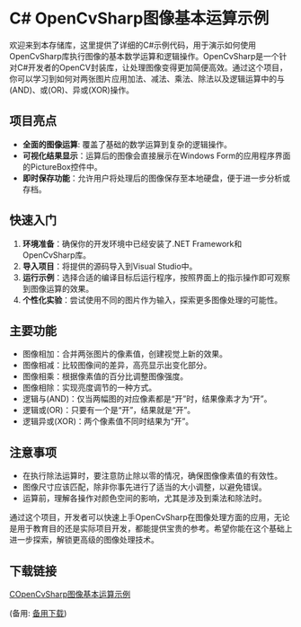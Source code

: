 # C# OpenCvSharp图像基本运算示例

欢迎来到本存储库，这里提供了详细的C#示例代码，用于演示如何使用OpenCvSharp库执行图像的基本数学运算和逻辑操作。OpenCvSharp是一个针对C#开发者的OpenCV封装库，让处理图像变得更加简便高效。通过这个项目，你可以学习到如何对两张图片应用加法、减法、乘法、除法以及逻辑运算中的与(AND)、或(OR)、异或(XOR)操作。

## 项目亮点

- **全面的图像运算**: 覆盖了基础的数学运算到复杂的逻辑操作。
- **可视化结果显示**：运算后的图像会直接展示在Windows Form的应用程序界面的PictureBox控件中。
- **即时保存功能**：允许用户将处理后的图像保存至本地硬盘，便于进一步分析或存档。

## 快速入门

1. **环境准备**：确保你的开发环境中已经安装了.NET Framework和OpenCvSharp库。
2. **导入项目**：将提供的源码导入到Visual Studio中。
3. **运行示例**：选择合适的编译目标后运行程序，按照界面上的指示操作即可观察到图像运算的效果。
4. **个性化实验**：尝试使用不同的图片作为输入，探索更多图像处理的可能性。

## 主要功能

- 图像相加：合并两张图片的像素值，创建视觉上新的效果。
- 图像相减：比较图像间的差异，高亮显示出变化部分。
- 图像相乘：根据像素值的百分比调整图像强度。
- 图像相除：实现亮度调节的一种方式。
- 逻辑与(AND)：仅当两幅图的对应像素都是“开”时，结果像素才为“开”。
- 逻辑或(OR)：只要有一个是“开”，结果就是“开”。
- 逻辑异或(XOR)：两个像素值不同时结果为“开”。

## 注意事项

- 在执行除法运算时，要注意防止除以零的情况，确保图像像素值的有效性。
- 图像尺寸应该匹配，除非你事先进行了适当的大小调整，以避免错误。
- 运算前，理解各操作对颜色空间的影响，尤其是涉及到乘法和除法时。

通过这个项目，开发者可以快速上手OpenCvSharp在图像处理方面的应用，无论是用于教育目的还是实际项目开发，都能提供宝贵的参考。希望你能在这个基础上进一步探索，解锁更高级的图像处理技术。

## 下载链接
[COpenCvSharp图像基本运算示例](https://pan.quark.cn/s/f7ce3c90f2c7) 

(备用: [备用下载](https://pan.baidu.com/s/1E-HWUGAqYUnutH2PxuRwFA?pwd=1234))
